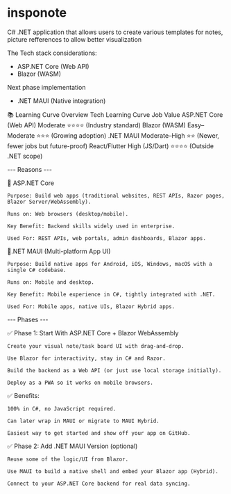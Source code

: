 # insponote
C# .NET application that allows users to create various templates for notes, picture refferences to allow better visualization

The Tech stack considerations:

* ASP.NET Core (Web API)
* Blazor (WASM)

Next phase implementation

* .NET MAUI (Native integration)

📚 Learning Curve Overview
Tech	Learning Curve	Job Value
ASP.NET Core (Web API)	Moderate	⭐⭐⭐⭐ (Industry standard)
Blazor (WASM)	Easy–Moderate	⭐⭐⭐ (Growing adoption)
.NET MAUI	Moderate–High	⭐⭐ (Newer, fewer jobs but future-proof)
React/Flutter	High (JS/Dart)	⭐⭐⭐⭐ (Outside .NET scope)

--- Reasons ---

🎯 ASP.NET Core

    Purpose: Build web apps (traditional websites, REST APIs, Razor pages, Blazor Server/WebAssembly).

    Runs on: Web browsers (desktop/mobile).

    Key Benefit: Backend skills widely used in enterprise.

    Used For: REST APIs, web portals, admin dashboards, Blazor apps.

 📱.NET MAUI (Multi-platform App UI)

    Purpose: Build native apps for Android, iOS, Windows, macOS with a single C# codebase.

    Runs on: Mobile and desktop.

    Key Benefit: Mobile experience in C#, tightly integrated with .NET.

    Used For: Mobile apps, native UIs, Blazor Hybrid apps.
    
--- Phases ---

✅ Phase 1: Start With ASP.NET Core + Blazor WebAssembly

    Create your visual note/task board UI with drag-and-drop.

    Use Blazor for interactivity, stay in C# and Razor.

    Build the backend as a Web API (or just use local storage initially).

    Deploy as a PWA so it works on mobile browsers.

✅ Benefits:

    100% in C#, no JavaScript required.

    Can later wrap in MAUI or migrate to MAUI Hybrid.

    Easiest way to get started and show off your app on GitHub.

✅ Phase 2: Add .NET MAUI Version (optional)

    Reuse some of the logic/UI from Blazor.

    Use MAUI to build a native shell and embed your Blazor app (Hybrid).

    Connect to your ASP.NET Core backend for real data syncing.
